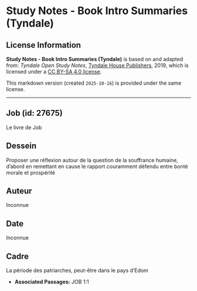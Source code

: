 # Study Notes - Book Intro Summaries (Tyndale)

## License Information

**Study Notes - Book Intro Summaries (Tyndale)** is based on and adapted from: _Tyndale Open Study Notes_, [Tyndale House Publishers](https://tyndaleopenresources.com/), 2019, which is licensed under a [CC BY-SA 4.0 license](https://creativecommons.org/licenses/by-sa/4.0/legalcode.en).

This markdown version (created `2025-10-16`) is provided under the same license.



--------------------------------

## Job (id: 27675)

Le livre de Job

Dessein
-------

Proposer une réflexion autour de la question de la souffrance humaine, d’abord en remettant en cause le rapport couramment défendu entre bonté morale et prospérité

Auteur
------

Inconnue

Date
----

Inconnue

Cadre
-----

La période des patriarches, peut\-être dans le pays d’Edom

* **Associated Passages:** JOB 1:1

